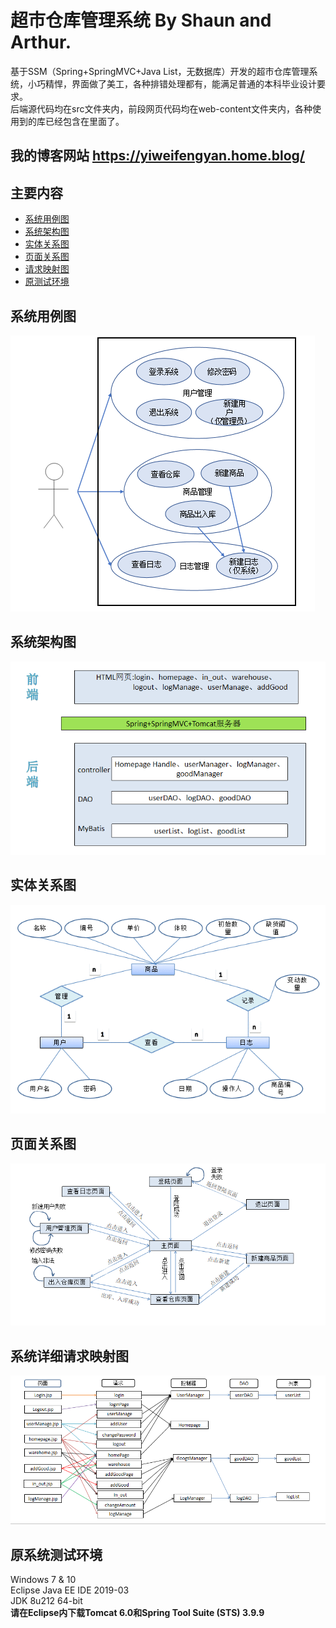 # 超市仓库管理系统 By Shaun and Arthur.  
基于SSM（Spring+SpringMVC+Java List，无数据库）开发的超市仓库管理系统，小巧精悍，界面做了美工，各种排错处理都有，能满足普通的本科毕业设计要求。  
后端源代码均在src文件夹内，前段网页代码均在web-content文件夹内，各种使用到的库已经包含在里面了。
## 我的博客网站 https://yiweifengyan.home.blog/  
## 主要内容
 - [系统用例图](https://github.com/yiweifengyan/Warehouse_Management_System/blob/master/README.md#系统用例)	
 - [系统架构图](https://github.com/yiweifengyan/Warehouse_Management_System/blob/master/README.md#系统架构)	
 - [实体关系图](https://github.com/yiweifengyan/Warehouse_Management_System/blob/master/README.md#实体关系图)
 - [页面关系图](https://github.com/yiweifengyan/Warehouse_Management_System/blob/master/README.md#页面关系图)
 - [请求映射图](https://github.com/yiweifengyan/Warehouse_Management_System/blob/master/README.md#系统详细请求映射图)
 - [原测试环境](https://github.com/yiweifengyan/Warehouse_Management_System/blob/master/README.md#原系统测试环境)
## 系统用例图
![usecase](./image/ware-usecase.png)
## 系统架构图
![arch](./image/ware-arch.png)
## 实体关系图
![er](image/ware-er.png)
## 页面关系图
![pages](./image/ware-pages.png)
## 系统详细请求映射图
![requests](image/ware-requests.png)
## 原系统测试环境
Windows 7 & 10  
Eclipse Java EE IDE 2019-03  
JDK 8u212 64-bit  
**请在Eclipse内下载Tomcat 6.0和Spring Tool Suite (STS) 3.9.9**  
